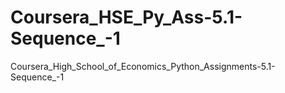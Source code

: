 # Coursera_HSE_Py_Ass-5.1-Sequence_-1
Coursera_High_School_of_Economics_Python_Assignments-5.1-Sequence_-1
